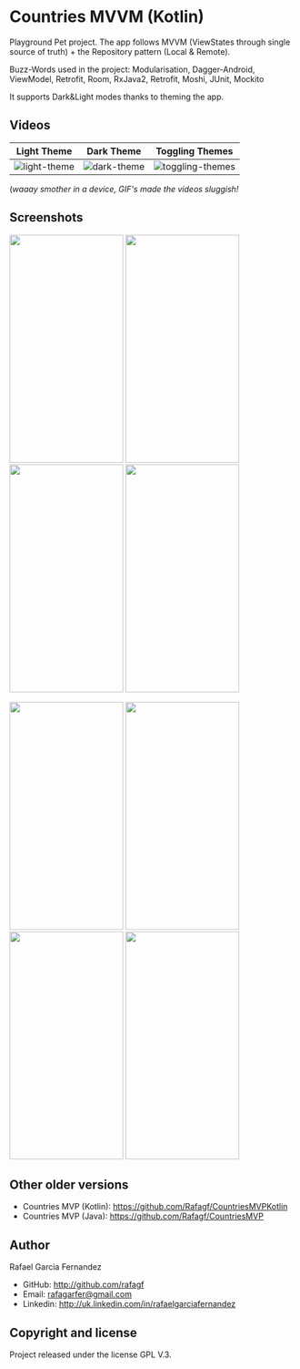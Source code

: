 # Countries MVVM (Kotlin)

Playground Pet project. The app follows MVVM (ViewStates through single source of truth) + the Repository pattern (Local & Remote). 

Buzz-Words used in the project: Modularisation, Dagger-Android, ViewModel, Retrofit, Room, RxJava2, Retrofit, Moshi, JUnit, Mockito

It supports Dark&Light modes thanks to theming the app. 


## Videos

Light Theme | Dark Theme | Toggling Themes
:-------------------------:|:-------------------------:|:-------------------------:
![light-theme](https://user-images.githubusercontent.com/6362660/60772139-e9b09a00-a0e9-11e9-9e28-f29da8d1b094.gif) | ![dark-theme](https://user-images.githubusercontent.com/6362660/60772140-ea493080-a0e9-11e9-94f2-39280b5f63a2.gif)| ![toggling-themes](https://user-images.githubusercontent.com/6362660/60771589-56c03180-a0e2-11e9-954a-93eee49d20e0.gif)

(*waaay smother in a device, GIF's made the videos sluggish!*

## Screenshots

<p float="left">
  <img src="https://user-images.githubusercontent.com/6362660/60771595-663f7a80-a0e2-11e9-9a28-4d34bfe8e7f8.png" width="200" height="400" />
   <img src="https://user-images.githubusercontent.com/6362660/60771693-6b50f980-a0e3-11e9-8393-996a900f0fdf.png" width="200" height="400" />
    <img src="https://user-images.githubusercontent.com/6362660/60771669-3e044b80-a0e3-11e9-8e5d-e1f69a993e71.png" width="200" height="400" />
    <img src="https://user-images.githubusercontent.com/6362660/60771670-3e044b80-a0e3-11e9-9aa8-00813756c44b.png" width="200" height="400" />

<p float="left">
  <img src="https://user-images.githubusercontent.com/6362660/60771706-89b6f500-a0e3-11e9-9038-e51e650673a8.png" width="200" height="400" />
   <img src="https://user-images.githubusercontent.com/6362660/60771707-8cb1e580-a0e3-11e9-963a-8ed5546a1a8e.png" width="200" height="400" />
    <img src="https://user-images.githubusercontent.com/6362660/60771710-91769980-a0e3-11e9-8be1-3e5a0ad3e276.png" width="200" height="400" />
    <img src="https://user-images.githubusercontent.com/6362660/60771711-91769980-a0e3-11e9-9008-760a5abf95c3.png" width="200" height="400" />


## Other older versions
* Countries MVP (Kotlin): https://github.com/Rafagf/CountriesMVPKotlin
* Countries MVP (Java): https://github.com/Rafagf/CountriesMVP


## Author

Rafael Garcia Fernandez

* GitHub: http://github.com/rafagf
* Email: rafagarfer@gmail.com
* Linkedin: http://uk.linkedin.com/in/rafaelgarciafernandez

## Copyright and license

Project released under the license GPL V.3.
